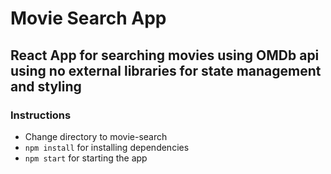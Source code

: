 # Movie Search App

## React App for searching movies using OMDb api using no external libraries for state management and styling

### Instructions
- Change directory to movie-search
- ```npm install``` for installing dependencies
- ```npm start``` for starting the app